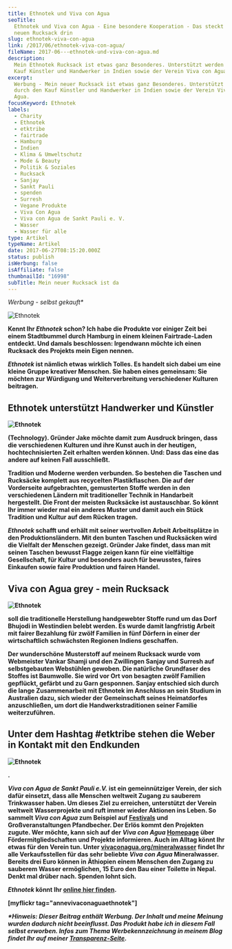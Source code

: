 ```yaml
---
title: Ethnotek und Viva con Agua
seoTitle:
  Ethnotek und Viva con Agua - Eine besondere Kooperation - Das steckt in meinem
  neuen Rucksack drin
slug: ethnotek-viva-con-agua
link: /2017/06/ethnotek-viva-con-agua/
fileName: 2017-06---ethnotek-und-viva-con-agua.md
description:
  Mein Ethnotek Rucksack ist etwas ganz Besonderes. Unterstützt werden durch den
  Kauf Künstler und Handwerker in Indien sowie der Verein Viva con Agua.
excerpt:
  Werbung - Mein neuer Rucksack ist etwas ganz Besonderes. Unterstützt werden
  durch den Kauf Künstler und Handwerker in Indien sowie der Verein Viva con
  Agua.
focusKeyword: Ethnotek
labels:
  - Charity
  - Ethnotek
  - etktribe
  - fairtrade
  - Hamburg
  - Indien
  - Klima & Umweltschutz
  - Mode & Beauty
  - Politik & Soziales
  - Rucksack
  - Sanjay
  - Sankt Pauli
  - spenden
  - Surresh
  - Vegane Produkte
  - Viva Con Agua
  - Viva con Agua de Sankt Pauli e. V.
  - Wasser
  - Wasser für alle
type: Artikel
typeName: Artikel
date: 2017-06-27T08:15:20.000Z
status: publish
isWerbung: false
isAffiliate: false
thumbnailId: "16998"
subTitle: Mein neuer Rucksack ist da
---
```


<em>Werbung - selbst gekauft\*</em>

![Ethnotek](http://cardamonchai.com/wp-content/uploads/2017/06/35375058272_c8fd42b964_k-640x960.jpg)

<strong>

Kennt Ihr <em>Ethnotek </em>schon? Ich habe die Produkte vor einiger Zeit bei
einem Stadtbummel durch Hamburg in einem kleinen Fairtrade-Laden entdeckt. Und
damals beschlossen: Irgendwann möchte ich einen Rucksack des Projekts mein Eigen
nennen.

<em>Ethnotek</em> ist nämlich etwas wirklich Tolles. Es handelt sich dabei um
eine kleine Gruppe kreativer Menschen. Sie haben eines gemeinsam: Sie möchten
zur Würdigung und Weiterverbreitung verschiedener Kulturen beitragen.

## Ethnotek unterstützt Handwerker und Künstler

![Ethnotek](http://cardamonchai.com/wp-content/uploads/2017/06/34733219753_20abdd994d_k-640x960.jpg)

(Technology). Gründer Jake möchte damit zum Ausdruck bringen, dass die
verschiedenen Kulturen und ihre Kunst auch in der heutigen, hochtechnisierten
Zeit erhalten werden können. Und: Dass das eine das andere auf keinen Fall
ausschließt.

Tradition und Moderne werden verbunden. So bestehen die Taschen und Rucksäcke
komplett aus recycelten Plastikflaschen. Die auf der Vorderseite aufgebrachten,
gemusterten Stoffe werden in den verschiedenen Ländern mit traditioneller
Technik in Handarbeit hergestellt. Die Front der meisten Rucksäcke ist
austauschbar. So könnt Ihr immer wieder mal ein anderes Muster und damit auch
ein Stück Tradition und Kultur auf dem Rücken tragen.

<em>Ethnotek</em> schafft und erhält mit seiner wertvollen Arbeit Arbeitsplätze
in den Produktionsländern. Mit den bunten Taschen und Rucksäcken wird die
Vielfalt der Menschen gezeigt. Gründer Jake findet, dass man mit seinen Taschen
bewusst Flagge zeigen kann für eine vielfältige Gesellschaft, für Kultur und
besonders auch für bewusstes, faires Einkaufen sowie faire Produktion und fairen
Handel.

## Viva con Agua grey - mein Rucksack

![Ethnotek](http://cardamonchai.com/wp-content/uploads/2017/06/34701106804_d43fad1a24_k-640x960.jpg)

soll die traditionelle Herstellung handgewebter Stoffe rund um das Dorf Bhujodi
in Westindien belebt werden. Es wurde damit langfristig Arbeit mit fairer
Bezahlung für zwölf Familien in fünf Dörfern in einer der wirtschaftlich
schwächsten Regionen Indiens geschaffen.

Der wunderschöne Musterstoff auf meinem Rucksack wurde vom Webmeister Vankar
Shamji und den Zwillingen Sanjay und Surresh auf selbstgebauten Webstühlen
gewoben. Die natürliche Grundfaser des Stoffes ist Baumwolle. Sie wird vor Ort
von besagten zwölf Familien gepflückt, gefärbt und zu Garn gesponnen. Sanjay
entschied sich durch die lange Zusammenarbeit mit Ethnotek im Anschluss an sein
Studium in Australien dazu, sich wieder der Gemeinschaft seines Heimatdorfes
anzuschließen, um dort die Handwerkstraditionen seiner Familie weiterzuführen.

## Unter dem Hashtag #etktribe stehen die Weber in Kontakt mit den Endkunden

![Ethnotek](http://cardamonchai.com/wp-content/uploads/2017/06/34701105364_50238d3615_k-640x960.jpg)

.

<em><span class="highlight blue">Viva con Agua</span> de Sankt Pauli e.V.</em>
ist ein gemeinnütziger Verein, der sich dafür einsetzt, dass alle Menschen
weltweit Zugang zu sauberem Trinkwasser haben. Um dieses Ziel zu erreichen,
unterstützt der Verein weltweit Wasserprojekte und ruft immer wieder Aktionen
ins Leben. So sammelt <em>Viva con Agua</em> zum Beispiel auf
<a href="/category/musik/festivals/">Festivals</a> und Großveranstaltungen
Pfandbecher. Der Erlös kommt den Projekten zugute. Wer möchte, kann sich auf der
<em>Viva con Agua</em>
<a href="http://www.vivaconagua.org/" target="_blank" rel="noopener">Homepage</a>
über Fördermitgliedschaften und Projekte informieren. Auch im Alltag könnt Ihr
etwas für den Verein tun. Unter
<a href="http://vivaconagua.org/mineralwasser" target="_blank" rel="noopener">vivaconagua.org/mineralwasser</a>
findet Ihr alle Verkaufsstellen für das sehr beliebte <em>Viva con Agua</em>
Mineralwasser. Bereits drei Euro können in Äthiopien einem Menschen den Zugang
zu sauberem Wasser ermöglichen, 15 Euro den Bau einer Toilette in Nepal. Denkt
mal drüber nach. Spenden lohnt sich.

<em>Ethnotek</em> könnt Ihr
<a href="https://www.ethnotek.de/" target="_blank" rel="noopener">online hier
finden</a>.

[myflickr tag="annevivaconaguaethnotek"]

<em>\*Hinweis: Dieser Beitrag enthält Werbung. Der Inhalt und meine Meinung
wurden dadurch nicht beeinflusst. Das Produkt habe ich in diesem Fall selbst
erworben. Infos zum Thema Werbekennzeichnung in meinem Blog findet Ihr auf
meiner <a href="https://cardamonchai.com/werbung/">Transparenz-Seite</a>.</em>

